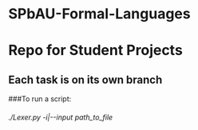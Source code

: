 # SPbAU-Formal-Languages
Repo for Student Projects 
========================
Each task is on its own branch
-------------------------
###To run a script:
###### ./Lexer.py -i|--input path_to_file